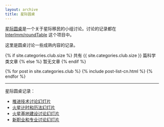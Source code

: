 ```yaml
---
layout: archive
title: 星际圆桌
---
```



[星际圆桌](https://github.com/InterImm/roundTable)是一个关于星际移民的小组讨论。讨论的记录都在 [InterImm/roundTable](https://github.com/InterImm/roundTable) 这个项目中。

这里是圆桌讨论一些成熟内容的记录。


{% if site.categories.club.size %}
共有 {{ site.categories.club.size }} 篇科学类文章
		{% else %}
暂无文章
		{% endif %}

<div class="tiles">
{% for post in site.categories.club %}
	{% include post-list-cn.html %}
{% endfor %}
</div><!-- /.tiles -->


-----

星际圆桌记录：

* [推进技术讨论幻灯片](archive/propulsion/slides/index.html)
* [火星计时和历法幻灯片](archive/marsTimeKeeping/slides/index.html)
* [火星基地建设讨论幻灯片](archive/marsBase/slides/index.html)
* [新职业和专业讨论幻灯片](archive/professions/slides/index.html)
